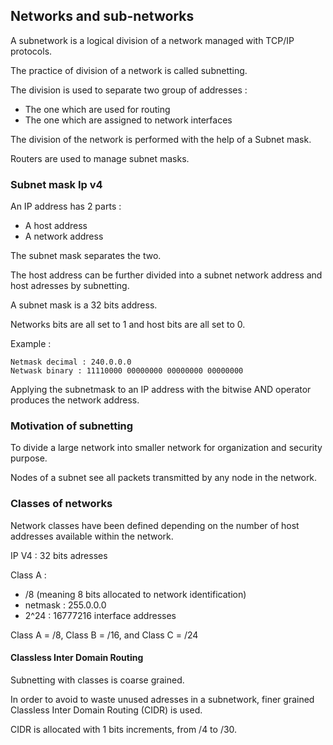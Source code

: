 ## Networks and sub-networks

A subnetwork is a logical division of a network managed with TCP/IP protocols.

The practice of division of a network is called subnetting.

The division is used to separate two group of addresses :

* The one which are used for routing
* The one which are assigned to network interfaces 

The division of the network is performed with the help of a Subnet mask.

Routers are used to manage subnet masks.

### Subnet mask Ip v4

An IP address has 2 parts :
- A host address
- A network address

The subnet mask separates the two.

The host address can be further divided into a subnet network address and host adresses by subnetting.

A subnet mask is a 32 bits address.

Networks bits are all set to 1 and host bits are all set to 0. 

Example :

    Netmask decimal : 240.0.0.0
    Netwask binary : 11110000 00000000 00000000 00000000

Applying the subnetmask to an IP address with the bitwise AND operator produces the network address. 

### Motivation of subnetting

To divide a large network into smaller network for organization and security purpose.

Nodes of a subnet see all packets transmitted by any node in the network. 

### Classes of networks

Network classes have been defined depending on the number of host addresses available within the network.

IP V4 : 32 bits adresses

Class A : 

* /8 (meaning 8 bits allocated to network identification)
* netmask : 255.0.0.0
* 2^24 : 16777216 interface addresses

Class A = /8, Class B = /16, and Class C = /24

#### Classless Inter Domain Routing

Subnetting with classes is coarse grained.

In order to avoid to waste unused adresses in a subnetwork, finer grained Classless Inter Domain Routing (CIDR) is used.

CIDR is allocated with 1 bits increments, from /4 to /30.